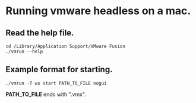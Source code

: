 # Running vmware headless on a mac.

## Read the help file.
```
cd /Library/Application Support/VMware Fusion
./vmrun --help
```

## Example format for starting.
```
./vmrun -T ws start PATH_TO_FILE nogui
```

**PATH_TO_FILE** ends with ".vmx".
